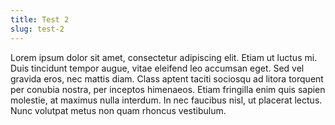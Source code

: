 ```yaml
---
title: Test 2
slug: test-2
---
```

Lorem ipsum dolor sit amet, consectetur adipiscing elit. Etiam ut luctus mi. Duis tincidunt tempor augue, vitae eleifend leo accumsan eget. Sed vel gravida eros, nec mattis diam. Class aptent taciti sociosqu ad litora torquent per conubia nostra, per inceptos himenaeos. Etiam fringilla enim quis sapien molestie, at maximus nulla interdum. In nec faucibus nisl, ut placerat lectus. Nunc volutpat metus non quam rhoncus vestibulum.